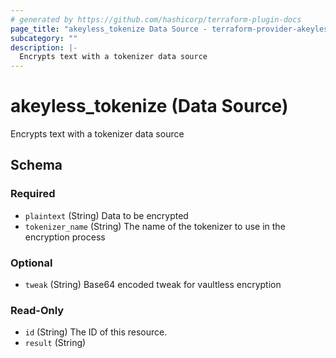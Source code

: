 ```yaml
---
# generated by https://github.com/hashicorp/terraform-plugin-docs
page_title: "akeyless_tokenize Data Source - terraform-provider-akeyless"
subcategory: ""
description: |-
  Encrypts text with a tokenizer data source
---
```


# akeyless_tokenize (Data Source)

Encrypts text with a tokenizer data source



<!-- schema generated by tfplugindocs -->
## Schema

### Required

- `plaintext` (String) Data to be encrypted
- `tokenizer_name` (String) The name of the tokenizer to use in the encryption process

### Optional

- `tweak` (String) Base64 encoded tweak for vaultless encryption

### Read-Only

- `id` (String) The ID of this resource.
- `result` (String)


